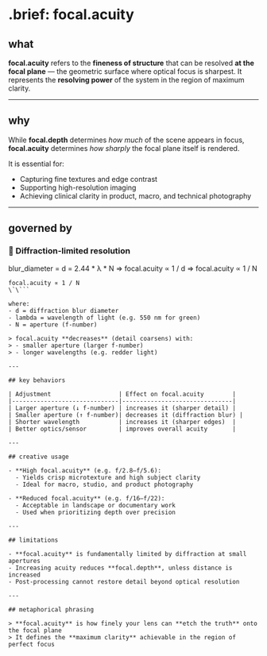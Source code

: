 # .brief: focal.acuity

## what

**focal.acuity** refers to the **fineness of structure** that can be resolved **at the focal plane** — the geometric surface where optical focus is sharpest. It represents the **resolving power** of the system in the region of maximum clarity.

---

## why

While **focal.depth** determines *how much* of the scene appears in focus, **focal.acuity** determines *how sharply* the focal plane itself is rendered.

It is essential for:
- Capturing fine textures and edge contrast
- Supporting high-resolution imaging
- Achieving clinical clarity in product, macro, and technical photography

---

## governed by

### 🔬 Diffraction-limited resolution

blur_diameter = d = 2.44 * λ * N
=> focal.acuity ∝ 1 / d
=> focal.acuity ∝ 1 / N

```\`\`
focal.acuity ∝ 1 / N
\`\```

where:
- d = diffraction blur diameter
- lambda = wavelength of light (e.g. 550 nm for green)
- N = aperture (f-number)

> focal.acuity **decreases** (detail coarsens) with:
> - smaller aperture (larger f-number)
> - longer wavelengths (e.g. redder light)

---

## key behaviors

| Adjustment                   | Effect on focal.acuity        |
|------------------------------|-------------------------------|
| Larger aperture (↓ f-number) | increases it (sharper detail) |
| Smaller aperture (↑ f-number)| decreases it (diffraction blur) |
| Shorter wavelength           | increases it (sharper edges)  |
| Better optics/sensor         | improves overall acuity       |

---

## creative usage

- **High focal.acuity** (e.g. f/2.8–f/5.6):
  - Yields crisp microtexture and high subject clarity
  - Ideal for macro, studio, and product photography

- **Reduced focal.acuity** (e.g. f/16–f/22):
  - Acceptable in landscape or documentary work
  - Used when prioritizing depth over precision

---

## limitations

- **focal.acuity** is fundamentally limited by diffraction at small apertures
- Increasing acuity reduces **focal.depth**, unless distance is increased
- Post-processing cannot restore detail beyond optical resolution

---

## metaphorical phrasing

> **focal.acuity** is how finely your lens can **etch the truth** onto the focal plane
> It defines the **maximum clarity** achievable in the region of perfect focus
